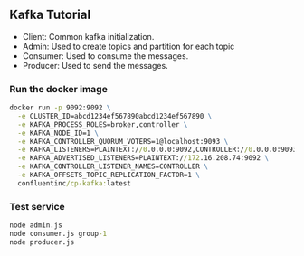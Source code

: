 ## Kafka Tutorial
* Client: Common kafka initialization.
* Admin: Used to create topics and partition for each topic
* Consumer: Used to consume the messages.
* Producer: Used to send the messages.
### Run the docker image
```cmd
docker run -p 9092:9092 \
  -e CLUSTER_ID=abcd1234ef567890abcd1234ef567890 \
  -e KAFKA_PROCESS_ROLES=broker,controller \
  -e KAFKA_NODE_ID=1 \
  -e KAFKA_CONTROLLER_QUORUM_VOTERS=1@localhost:9093 \
  -e KAFKA_LISTENERS=PLAINTEXT://0.0.0.0:9092,CONTROLLER://0.0.0.0:9093 \
  -e KAFKA_ADVERTISED_LISTENERS=PLAINTEXT://172.16.208.74:9092 \
  -e KAFKA_CONTROLLER_LISTENER_NAMES=CONTROLLER \
  -e KAFKA_OFFSETS_TOPIC_REPLICATION_FACTOR=1 \
  confluentinc/cp-kafka:latest
```

### Test service
```cmd
node admin.js
node consumer.js group-1
node producer.js
```